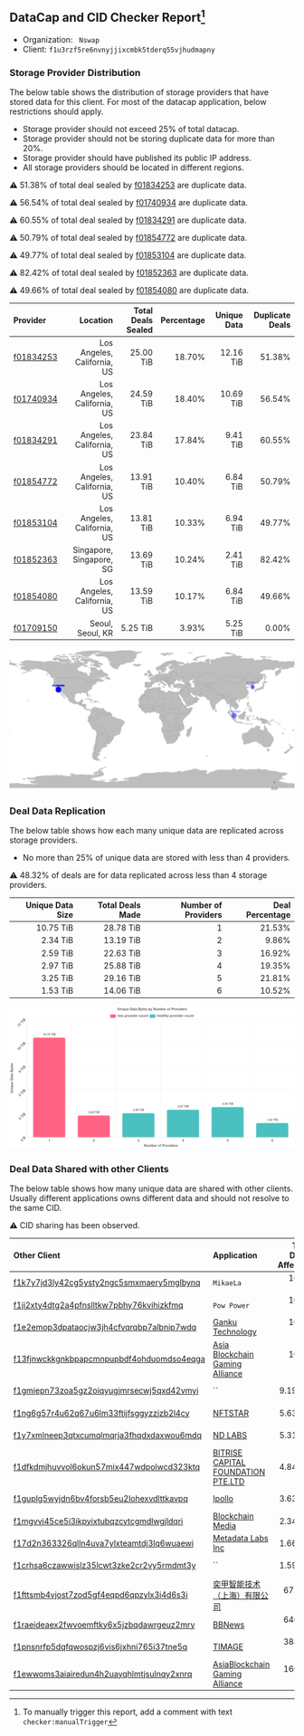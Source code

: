 ## DataCap and CID Checker Report[^1]
 - Organization: ` Nswap`
 - Client: `f1u3rzf5re6nvnyjjixcmbk5tderq55vjhudmapny`
### Storage Provider Distribution
The below table shows the distribution of storage providers that have stored data for this client.
For most of the datacap application, below restrictions should apply.
 - Storage provider should not exceed 25% of total datacap.
 - Storage provider should not be storing duplicate data for more than 20%.
 - Storage provider should have published its public IP address.
 - All storage providers should be located in different regions.

⚠️ 51.38% of total deal sealed by [f01834253](https://filfox.info/en/address/f01834253) are duplicate data.

⚠️ 56.54% of total deal sealed by [f01740934](https://filfox.info/en/address/f01740934) are duplicate data.

⚠️ 60.55% of total deal sealed by [f01834291](https://filfox.info/en/address/f01834291) are duplicate data.

⚠️ 50.79% of total deal sealed by [f01854772](https://filfox.info/en/address/f01854772) are duplicate data.

⚠️ 49.77% of total deal sealed by [f01853104](https://filfox.info/en/address/f01853104) are duplicate data.

⚠️ 82.42% of total deal sealed by [f01852363](https://filfox.info/en/address/f01852363) are duplicate data.

⚠️ 49.66% of total deal sealed by [f01854080](https://filfox.info/en/address/f01854080) are duplicate data.

| Provider                                              |                    Location | Total Deals Sealed | Percentage | Unique Data | Duplicate Deals |
| :---------------------------------------------------- | --------------------------: | -----------------: | ---------: | ----------: | --------------: |
| [f01834253](https://filfox.info/en/address/f01834253) | Los Angeles, California, US |          25.00 TiB |     18.70% |   12.16 TiB |          51.38% |
| [f01740934](https://filfox.info/en/address/f01740934) | Los Angeles, California, US |          24.59 TiB |     18.40% |   10.69 TiB |          56.54% |
| [f01834291](https://filfox.info/en/address/f01834291) | Los Angeles, California, US |          23.84 TiB |     17.84% |    9.41 TiB |          60.55% |
| [f01854772](https://filfox.info/en/address/f01854772) | Los Angeles, California, US |          13.91 TiB |     10.40% |    6.84 TiB |          50.79% |
| [f01853104](https://filfox.info/en/address/f01853104) | Los Angeles, California, US |          13.81 TiB |     10.33% |    6.94 TiB |          49.77% |
| [f01852363](https://filfox.info/en/address/f01852363) |    Singapore, Singapore, SG |          13.69 TiB |     10.24% |    2.41 TiB |          82.42% |
| [f01854080](https://filfox.info/en/address/f01854080) | Los Angeles, California, US |          13.59 TiB |     10.17% |    6.84 TiB |          49.66% |
| [f01709150](https://filfox.info/en/address/f01709150) |            Seoul, Seoul, KR |           5.25 TiB |      3.93% |    5.25 TiB |           0.00% |

![Provider Distribution](https://raw.githubusercontent.com/data-preservation-programs/filplus-checker-assets/main/filecoin-project/filecoin-plus-large-datasets/issues/882/1671007615434.png)
### Deal Data Replication
The below table shows how each many unique data are replicated across storage providers.
- No more than 25% of unique data are stored with less than 4 providers.

⚠️ 48.32% of deals are for data replicated across less than 4 storage providers.

| Unique Data Size | Total Deals Made | Number of Providers | Deal Percentage |
| ---------------: | ---------------: | ------------------: | --------------: |
|        10.75 TiB |        28.78 TiB |                   1 |          21.53% |
|         2.34 TiB |        13.19 TiB |                   2 |           9.86% |
|         2.59 TiB |        22.63 TiB |                   3 |          16.92% |
|         2.97 TiB |        25.88 TiB |                   4 |          19.35% |
|         3.25 TiB |        29.16 TiB |                   5 |          21.81% |
|         1.53 TiB |        14.06 TiB |                   6 |          10.52% |

![Replication Distribution](https://raw.githubusercontent.com/data-preservation-programs/filplus-checker-assets/main/filecoin-project/filecoin-plus-large-datasets/issues/882/1671007616044.png)
### Deal Data Shared with other Clients
The below table shows how many unique data are shared with other clients.
Usually different applications owns different data and should not resolve to the same CID.

⚠️ CID sharing has been observed.

| Other Client                                                                                                          | Application                                                                                                        | Total Deals Affected | Unique CIDs |        Verifier |
| :-------------------------------------------------------------------------------------------------------------------- | :----------------------------------------------------------------------------------------------------------------- | -------------------: | ----------: | --------------: |
| [f1k7y7jd3ly42cg5ysty2ngc5smxmaery5mglbynq](https://filfox.info/en/address/f1k7y7jd3ly42cg5ysty2ngc5smxmaery5mglbynq) | `MikaeLa `                                                                                                         |            16.22 TiB |         253 | LDN v3 multisig |
| [f1ji2xty4dtg2a4pfnslltkw7pbhy76kvihizkfmq](https://filfox.info/en/address/f1ji2xty4dtg2a4pfnslltkw7pbhy76kvihizkfmq) | `Pow Power`                                                                                                        |            10.88 TiB |          62 | LDN v3 multisig |
| [f1e2emop3dpataocjw3jh4cfvqrqbp7albnip7wdq](https://filfox.info/en/address/f1e2emop3dpataocjw3jh4cfvqrqbp7albnip7wdq) | [Ganku Technology](https://github.com/filecoin-project/filecoin-plus-large-datasets/issues/219)                    |            10.75 TiB |          79 | LDN v3 multisig |
| [f13fjnwckkgnkbpapcmnpupbdf4ohduomdso4eqga](https://filfox.info/en/address/f13fjnwckkgnkbpapcmnpupbdf4ohduomdso4eqga) | [Asia Blockchain Gaming Alliance](https://github.com/filecoin-project/filecoin-plus-large-datasets/issues/872)     |            10.34 TiB |          85 | LDN v3 multisig |
| [f1gmiepn73zoa5gz2oiqyugjmrsecwj5qxd42vmyi](https://filfox.info/en/address/f1gmiepn73zoa5gz2oiqyugjmrsecwj5qxd42vmyi) | ``                                                                                                                 |             9.19 TiB |          33 | LDN v3 multisig |
| [f1ng6g57r4u62q67u6lm33ftijfsggyzzjzb2l4cy](https://filfox.info/en/address/f1ng6g57r4u62q67u6lm33ftijfsggyzzjzb2l4cy) | [NFTSTAR](https://github.com/filecoin-project/filecoin-plus-large-datasets/issues/960)                             |             5.63 TiB |          35 | LDN v3 multisig |
| [f1y7xmlneep3qtxcumqlmqrja3fhqdxdaxwou6mdq](https://filfox.info/en/address/f1y7xmlneep3qtxcumqlmqrja3fhqdxdaxwou6mdq) | [ND LABS](https://github.com/filecoin-project/filecoin-plus-large-datasets/issues/109)                             |             5.31 TiB |          33 |       LDN # 109 |
| [f1dfkdmjhuvvol6okun57mix447wdpolwcd323ktq](https://filfox.info/en/address/f1dfkdmjhuvvol6okun57mix447wdpolwcd323ktq) | [BITRISE CAPITAL FOUNDATION PTE\.LTD](https://github.com/filecoin-project/filecoin-plus-large-datasets/issues/139) |             4.84 TiB |          36 |       LDN # 139 |
| [f1guplg5wyjdn6bv4forsb5eu2lohexvdlttkavpq](https://filfox.info/en/address/f1guplg5wyjdn6bv4forsb5eu2lohexvdlttkavpq) | [Ipollo](https://github.com/filecoin-project/filecoin-plus-large-datasets/issues/168)                              |             3.63 TiB |          30 |       LDN # 168 |
| [f1mgvvj45ce5i3ikpyixtubqzcytcgmdlwgjldqri](https://filfox.info/en/address/f1mgvvj45ce5i3ikpyixtubqzcytcgmdlwgjldqri) | [Blockchain Media](https://github.com/filecoin-project/filecoin-plus-large-datasets/issues/1048)                   |             2.34 TiB |          13 | LDN v3 multisig |
| [f17d2n363326qlln4uva7ylxteamtdj3lq6wuaewi](https://filfox.info/en/address/f17d2n363326qlln4uva7ylxteamtdj3lq6wuaewi) | [Metadata Labs Inc](https://github.com/filecoin-project/filecoin-plus-large-datasets/issues/200)                   |             1.66 TiB |          17 |       LDN # 200 |
| [f1crhsa6czawwislz35lcwt3zke2cr2vy5rmdmt3y](https://filfox.info/en/address/f1crhsa6czawwislz35lcwt3zke2cr2vy5rmdmt3y) | ``                                                                                                                 |             1.59 TiB |          23 |    Dr. Ann Shin |
| [f1fttsmb4vjost7zod5gf4eqpd6qpzylx3i4d6s3i](https://filfox.info/en/address/f1fttsmb4vjost7zod5gf4eqpd6qpzylx3i4d6s3i) | [奕甲智能技术（上海）有限公司](https://github.com/filecoin-project/filecoin-plus-client-onboarding/issues/1961)                  |           672.00 GiB |          21 |          Neo Ge |
| [f1raeideaex2fwvoemftky6x5jzbqdawrgeuz2mry](https://filfox.info/en/address/f1raeideaex2fwvoemftky6x5jzbqdawrgeuz2mry) | [BBNews](https://github.com/filecoin-project/filecoin-plus-large-datasets/issues/218)                              |           640.00 GiB |           3 |       LDN # 218 |
| [f1pnsnrfp5dqfqwospzj6vis6jxhni765i37tne5q](https://filfox.info/en/address/f1pnsnrfp5dqfqwospzj6vis6jxhni765i37tne5q) | [TIMAGE](https://github.com/filecoin-project/filecoin-plus-large-datasets/issues/302)                              |           384.00 GiB |           4 | LDN v3 multisig |
| [f1ewwoms3aiairedun4h2uayqhlmtjsulnqy2xnrq](https://filfox.info/en/address/f1ewwoms3aiairedun4h2uayqhlmtjsulnqy2xnrq) | [AsiaBlockchain Gaming Alliance](https://github.com/filecoin-project/filecoin-plus-large-datasets/issues/179)      |           160.00 GiB |           1 |       LDN # 179 |

[^1]: To manually trigger this report, add a comment with text `checker:manualTrigger`

